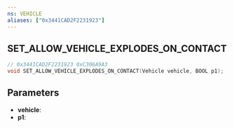 ```yaml
---
ns: VEHICLE
aliases: ["0x3441CAD2F2231923"]
---
```

## SET_ALLOW_VEHICLE_EXPLODES_ON_CONTACT

```c
// 0x3441CAD2F2231923 0xC306A9A3
void SET_ALLOW_VEHICLE_EXPLODES_ON_CONTACT(Vehicle vehicle, BOOL p1);
```


## Parameters
* **vehicle**: 
* **p1**: 

